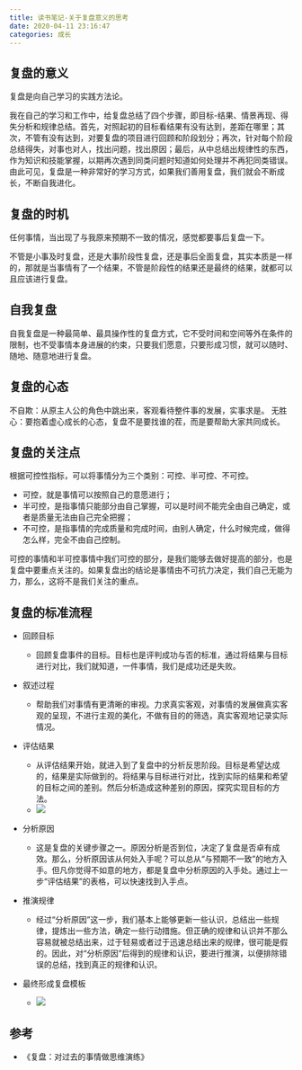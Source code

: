 ```yaml
---
title: 读书笔记-关于复盘意义的思考
date: 2020-04-11 23:16:47
categories: 成长
---
```


## 复盘的意义

复盘是向自己学习的实践方法论。

我在自己的学习和工作中，给复盘总结了四个步骤，即目标-结果、情景再现、得失分析和规律总结。首先，对照起初的目标看结果有没有达到，差距在哪里；其次，不管有没有达到，对要复盘的项目进行回顾和阶段划分；再次，针对每个阶段总结得失，对事也对人，找出问题，找出原因；最后，从中总结出规律性的东西，作为知识和技能掌握，以期再次遇到同类问题时知道如何处理并不再犯同类错误。由此可见，复盘是一种非常好的学习方式，如果我们善用复盘，我们就会不断成长，不断自我进化。

## 复盘的时机

任何事情，当出现了与我原来预期不一致的情况，感觉都要事后复盘一下。

不管是小事及时复盘，还是大事阶段性复盘，还是事后全面复盘，其实本质是一样的，那就是当事情有了一个结果，不管是阶段性的结果还是最终的结果，就都可以且应该进行复盘。

## 自我复盘

自我复盘是一种最简单、最具操作性的复盘方式，它不受时间和空间等外在条件的限制，也不受事情本身进展的约束，只要我们愿意，只要形成习惯，就可以随时、随地、随意地进行复盘。

## 复盘的心态

不自欺：从原主人公的角色中跳出来，客观看待整件事的发展，实事求是。
无胜心：要抱着虚心成长的心态，复盘不是要找谁的茬，而是要帮助大家共同成长。

## 复盘的关注点

根据可控性指标，可以将事情分为三个类别：可控、半可控、不可控。
- 可控，就是事情可以按照自己的意愿进行；
- 半可控，是指事情只能部分由自己掌握，可以是时间不能完全由自己确定，或者是质量无法由自己完全把握；
- 不可控，是指事情的完成质量和完成时间，由别人确定，什么时候完成，做得怎么样，完全不由自己控制。

可控的事情和半可控事情中我们可控的部分，是我们能够去做好提高的部分，也是复盘中要重点关注的。如果复盘出的结论是事情由不可抗力决定，我们自己无能为力，那么，这将不是我们关注的重点。

## 复盘的标准流程

- 回顾目标
    - 回顾复盘事件的目标。目标也是评判成功与否的标准，通过将结果与目标进行对比，我们就知道，一件事情，我们是成功还是失败。
- 叙述过程
    - 帮助我们对事情有更清晰的审视。力求真实客观，对事情的发展做真实客观的呈现，不进行主观的美化，不做有目的的筛选，真实客观地记录实际情况。
- 评估结果
    - 从评估结果开始，就进入到了复盘中的分析反思阶段。目标是希望达成的，结果是实际做到的。将结果与目标进行对比，找到实际的结果和希望的目标之间的差别。然后分析造成这种差别的原因，探究实现目标的方法。
    - <img src="/image/9B7454AE-97B1-4F37-BDEE-0E808A447A3E.png">

- 分析原因
    - 这是复盘的关键步骤之一。原因分析是否到位，决定了复盘是否卓有成效。那么，分析原因该从何处入手呢？可以总从“与预期不一致”的地方入手。但凡你觉得不如意的地方，都是复盘中分析原因的入手处。通过上一步“评估结果”的表格，可以快速找到入手点。
- 推演规律
    - 经过“分析原因”这一步，我们基本上能够更新一些认识，总结出一些规律，提炼出一些方法，确定一些行动措施。但正确的规律和认识并不那么容易就被总结出来，过于轻易或者过于迅速总结出来的规律，很可能是假的。因此，对“分析原因”后得到的规律和认识，要进行推演，以便排除错误的总结，找到真正的规律和认识。
- 最终形成复盘模板
    - <img src="/image/C21DDB44-D141-49BB-A7BA-EBE358E21715.png">

## 参考

- 《复盘：对过去的事情做思维演练》
